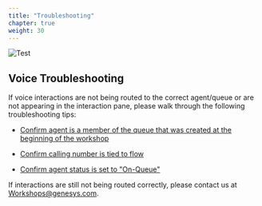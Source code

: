 ```yaml
---
title: "Troubleshooting"
chapter: true
weight: 30
---
```



![Test](/images/Inbound3-768x300.jpg)

## Voice Troubleshooting
If voice interactions are not being routed to the correct agent/queue or are not appearing in the interaction pane, please walk through the following troubleshooting tips:

* [Confirm agent is a member of the queue that was created at the beginning of the workshop](https://genesys-samples.github.io/gride-demo/020-settinguptheinteractions/10_first.html#queues)

* [Confirm calling number is tied to flow](https://genesys-samples.github.io/gride-demo/020-settinguptheinteractions/10_first.html#follow-along)

* [Confirm agent status is set to "On-Queue"](https://genesys-samples.github.io/gride-demo/030-testinteractions/10_first.html#test-an-incoming-voice-interaction)

 If interactions are still not being routed correctly, please contact us at Workshops@genesys.com.

